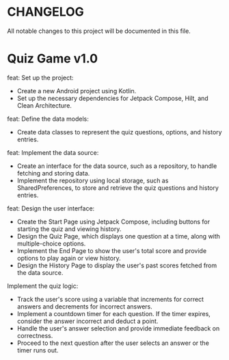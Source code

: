 # CHANGELOG

All notable changes to this project will be documented in this file.

# Quiz Game v1.0

feat: Set up the project:
- Create a new Android project using Kotlin.
- Set up the necessary dependencies for Jetpack Compose, Hilt, and Clean Architecture.

feat: Define the data models:
- Create data classes to represent the quiz questions, options, and history entries.

feat: Implement the data source:
- Create an interface for the data source, such as a repository, to handle fetching and storing data.
- Implement the repository using local storage, such as SharedPreferences, to store and retrieve the quiz questions and history entries.

feat: Design the user interface:
- Create the Start Page using Jetpack Compose, including buttons for starting the quiz and viewing history.
- Design the Quiz Page, which displays one question at a time, along with multiple-choice options.
- Implement the End Page to show the user's total score and provide options to play again or view history.
- Design the History Page to display the user's past scores fetched from the data source.

Implement the quiz logic:
- Track the user's score using a variable that increments for correct answers and decrements for incorrect answers.
- Implement a countdown timer for each question. If the timer expires, consider the answer incorrect and deduct a point.
- Handle the user's answer selection and provide immediate feedback on correctness.
- Proceed to the next question after the user selects an answer or the timer runs out.

